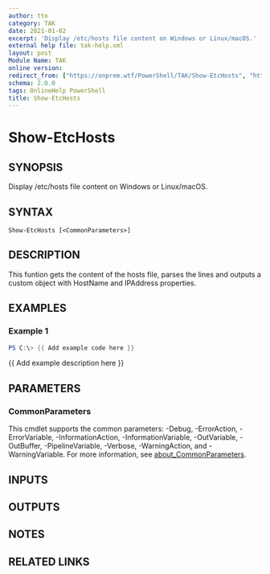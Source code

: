```yaml
---
author: tto
category: TAK
date: 2021-01-02
excerpt: 'Display /etc/hosts file content on Windows or Linux/macOS.'
external help file: tak-help.xml
layout: post
Module Name: TAK
online version:
redirect_from: ["https://onprem.wtf/PowerShell/TAK/Show-EtcHosts", "https://onprem.wtf/PowerShell/TAK/show-etchosts", "https://onprem.wtf/PowerShell/show-etchosts"]
schema: 2.0.0
tags: OnlineHelp PowerShell
title: Show-EtcHosts
---
```


# Show-EtcHosts

## SYNOPSIS
Display /etc/hosts file content on Windows or Linux/macOS.

## SYNTAX

```
Show-EtcHosts [<CommonParameters>]
```

## DESCRIPTION
This funtion gets the content of the hosts file, parses the lines and outputs
a custom object with HostName and IPAddress properties.

## EXAMPLES

### Example 1
```powershell
PS C:\> {{ Add example code here }}
```

{{ Add example description here }}

## PARAMETERS

### CommonParameters
This cmdlet supports the common parameters: -Debug, -ErrorAction, -ErrorVariable, -InformationAction, -InformationVariable, -OutVariable, -OutBuffer, -PipelineVariable, -Verbose, -WarningAction, and -WarningVariable. For more information, see [about_CommonParameters](http://go.microsoft.com/fwlink/?LinkID=113216).

## INPUTS

## OUTPUTS

## NOTES

## RELATED LINKS
